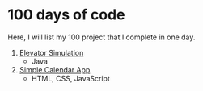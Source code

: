 # 100 days of code
Here, I will list my 100 project that I complete in one day.

 1. [Elevator Simulation](https://github.com/ali4zimi/elevator-simulation)
    - Java
 3. [Simple Calendar App](https://github.com/ali4zimi/simple-calendar)
    - HTML, CSS, JavaScript
